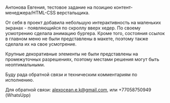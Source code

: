 Антонова Евгения, тестовое задание на позицию контент-менеджера/HTML-CSS верстальщика.

От себя в проект добавила небольшую интерактивность на маленьких экранах - появляющийся по скроллу вверх хедер.
По своему усмотрению сделала анимацию бургера. Кроме того, состояния ссылок в главном меню не были представлены в макете, поэтому также сделала их на свое усмотрение.

Крупные декоративные элементы не были представлены на промежуточных разрешениях, поэтому местами решения могут быть неоптимальными.

Буду рада обратной связи и техническим комментариям по исполнению.

Для обратной связи: alexocean.e.k@gmail.com, или +77058750949 (WhatsUpp)